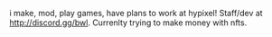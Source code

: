 i make, mod, play games, have plans to work at hypixel!
Staff/dev at http://discord.gg/bwl. 
Currenlty trying to make money with nfts.

